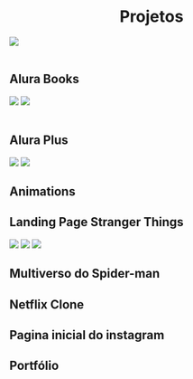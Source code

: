 <h1 align="center"> Projetos</h1>

<div>

<img src="https://img.shields.io/badge/Made%20for-VSCode-1f425f.svg">
</div><br>


<div>

<h2>Alura Books</h2>

<img src="https://img.shields.io/badge/HTML-239120?style=for-the-badge&logo=html5&logoColor=white">

<img src="https://img.shields.io/badge/CSS-239120?&style=for-the-badge&logo=css3&logoColor=white">
    
       
</div><br>

<h2>Alura Plus</h2>

<img src="https://img.shields.io/badge/HTML-239120?style=for-the-badge&logo=html5&logoColor=white">

<img src="https://img.shields.io/badge/CSS-239120?&style=for-the-badge&logo=css3&logoColor=white">
    
<br>   

<h2>Animations</h2>

<h2>Landing Page Stranger Things</h2>

<img src="https://img.shields.io/badge/HTML-239120?style=for-the-badge&logo=html5&logoColor=white">

<img src="https://img.shields.io/badge/CSS-239120?&style=for-the-badge&logo=css3&logoColor=white">


<img src="https://img.shields.io/badge/JavaScript-F7DF1E?style=for-the-badge&logo=javascript&logoColor=black">

<h2>Multiverso do Spider-man</h2>

<h2>Netflix Clone</h2>

<h2>Pagina inicial do instagram</h2>

<h2>Portfólio</h2>


